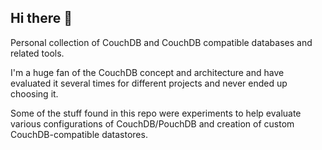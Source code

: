## Hi there 👋

Personal collection of CouchDB and CouchDB compatible databases and related tools.

I'm a huge fan of the CouchDB concept and architecture and have evaluated it several times for different projects and never ended up choosing it.

Some of the stuff found in this repo were experiments to help evaluate various configurations of CouchDB/PouchDB and creation of custom CouchDB-compatible datastores.
